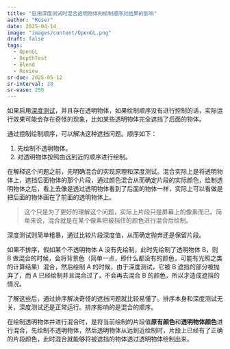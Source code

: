 ```yaml
---
title: "启用深度测试时混合透明物体的绘制顺序对结果的影响"
author: "Roser"
date: 2025-04-14
image: "images/content/OpenGL.png"
draft: false
tags:
  - OpenGL
  - DepthTest
  - Blend
  - Review
sr-due: 2025-05-12
sr-interval: 28
sr-ease: 250
---
```

如果启用[深度测试](深度缓冲.md)，并且存在透明物体，如果绘制顺序没有进行控制的话，实际运行效果可能会存在奇怪的现象，比如某些透明物体完全遮挡了后面的物体。

通过控制绘制顺序，可以解决这种遮挡问题。顺序如下：
1. 先绘制不透明物体。
2. 对透明物体按照由远到近的顺序进行绘制。

在解释这个问题之前，先明确混合的实现原理和深度测试。混合实际上是将透明物体上，遮挡后面物体的那个片段，通过颜色混合从而确定片段的实际颜色，绘制透明物体之后，看上去像是透过透明物体看到了后面的物体一样，实际上可以看做是把后面的物体画在了前面的透明物体上。

> 这个只是为了更好的理解这个问题，实际上片段只是屏幕上的像素而已。简单来说，混合就是在某个像素把被挡住的颜色进行混合后绘制。

深度测试则简单粗暴，通过比较片段深度值，从而确定抛弃还是保留片段。

如果不排序，假如某个不透明物体 A 没有先绘制，此时先绘制了透明物体 B，则 B 做混合的时候，会将背景色（简单一点，即什么都没有的颜色，可能有光照之类的计算结果）混合，然后绘制 A 的时候，由于深度测试，它被 B 遮挡的部分被抛弃了，而 A 已经绘制并且混合过了，不会再去混合 B 的颜色，所以才造成遮挡的情况。

了解这些后，通过排序解决奇怪的遮挡问题就比较易懂了。排序本身和深度测试无关，深度测试还是正常运行。排序影响的是混合的顺序。

在绘制透明物体并进行混合时，是将当前绘制的片段值**原有颜色**和**透明物体颜色**进行混合，先绘制不透明物体，然后透明物体从远到近绘制时，片段上已经有了正确的片段颜色，此时混合就能够将被遮挡的物体透过透明物体绘制出来。